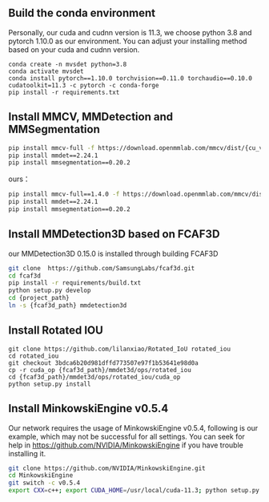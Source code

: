 ## Build the conda environment

Personally, our cuda and cudnn version is 11.3, we choose python 3.8 and pytorch 1.10.0 as our environment. You can adjust your installing method based on your cuda and cudnn version.

```shell
conda create -n mvsdet python=3.8
conda activate mvsdet
conda install pytorch==1.10.0 torchvision==0.11.0 torchaudio==0.10.0 cudatoolkit=11.3 -c pytorch -c conda-forge
pip install -r requirements.txt
```

## Install MMCV, MMDetection and MMSegmentation

```bash
pip install mmcv-full -f https://download.openmmlab.com/mmcv/dist/{cu_version}/{torch_version}/index.html
pip install mmdet==2.24.1
pip install mmsegmentation==0.20.2
```
ours：
```bash
pip install mmcv-full==1.4.0 -f https://download.openmmlab.com/mmcv/dist/cu113/torch1.10.0/index.html
pip install mmdet==2.24.1
pip install mmsegmentation==0.20.2
```
## Install MMDetection3D based on FCAF3D

our MMDetection3D 0.15.0 is installed through building FCAF3D

```bash
git clone  https://github.com/SamsungLabs/fcaf3d.git
cd fcaf3d
pip install -r requirements/build.txt
python setup.py develop
cd {project_path}
ln -s {fcaf3d_path} mmdetection3d
```

## Install Rotated IOU

```shell
git clone https://github.com/lilanxiao/Rotated_IoU rotated_iou
cd rotated_iou
git checkout 3bdca6b20d981dffd773507e97f1b53641e98d0a
cp -r cuda_op {fcaf3d_path}/mmdet3d/ops/rotated_iou
cd {fcaf3d_path}/mmdet3d/ops/rotated_iou/cuda_op
python setup.py install 
```

## Install MinkowskiEngine v0.5.4

Our network requires the usage of MinkowskiEngine v0.5.4, following is our example, which may not be successful for all settings. You can seek for help in https://github.com/NVIDIA/MinkowskiEngine if you have trouble installing it.

```bash
git clone https://github.com/NVIDIA/MinkowskiEngine.git
cd MinkowskiEngine
git switch -c v0.5.4
export CXX=c++; export CUDA_HOME=/usr/local/cuda-11.3; python setup.py install --blas=openblas --force_cuda
```



